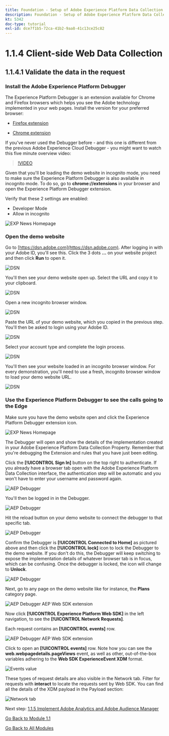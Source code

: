 ```yaml
---
title: Foundation - Setup of Adobe Experience Platform Data Collection and the Web SDK extension - Client-side Web Data Collection
description: Foundation - Setup of Adobe Experience Platform Data Collection and the Web SDK extension - Client-side Web Data Collection
kt: 5342
doc-type: tutorial
exl-id: dce7f1b5-72ca-41b2-9aa8-41c13ce25c82
---
```

# 1.1.4 Client-side Web Data Collection

## 1.1.4.1 Validate the data in the request

### Install the Adobe Experience Platform Debugger

The Experience Platform Debugger is an extension available for Chrome and Firefox browsers which helps you see the Adobe technology implemented in your web pages. Install the version for your preferred browser:

- [Firefox extension](https://addons.mozilla.org/en-US/firefox/addon/adobe-experience-platform-dbg/)

- [Chrome extension](https://chrome.google.com/webstore/detail/adobe-experience-platform/bfnnokhpnncpkdmbokanobigaccjkpob)

If you've never used the Debugger before - and this one is different from the previous Adobe Experience Cloud Debugger - you might want to watch this five minute overview video:

>[!VIDEO](https://video.tv.adobe.com/v/32156?quality=12&learn=on)

Given that you'll be loading the demo website in incognito mode, you need to make sure the Experience Platform Debugger is also available in incognito mode. To do so, go to **chrome://extensions** in your browser and open the Experience Platform Debugger extension.

Verify that these 2 settings are enabled:

- Developer Mode
- Allow in incognito

![EXP News Homepage](./images/ext1.png)

### Open the demo website

Go to [https://dsn.adobe.com](https://dsn.adobe.com). After logging in with your Adobe ID, you'll see this. Click the 3 dots **...** on your website project and then click **Run** to open it.

![DSN](.//images/web8.png)

You'll then see your demo website open up. Select the URL and copy it to your clipboard.

![DSN](./../../gettingstarted/gettingstarted/images/web3.png)

Open a new incognito browser window.

![DSN](./../../gettingstarted/gettingstarted/images/web4.png)

Paste the URL of your demo website, which you copied in the previous step. You'll then be asked to login using your Adobe ID.

![DSN](./../../gettingstarted/gettingstarted/images/web5.png)

Select your account type and complete the login process.

![DSN](./../../gettingstarted/gettingstarted/images/web6.png)

You'll then see your website loaded in an incognito browser window. For every demonstration, you'll need to use a fresh, incognito browser window to load your demo website URL.

![DSN](./../../gettingstarted/gettingstarted/images/web7.png)

### Use the Experience Platform Debugger to see the calls going to the Edge

Make sure you have the demo website open and click the Experience Platform Debugger extension icon. 

![EXP News Homepage](./images/ext2.png)

The Debugger will open and show the details of the implementation created in your Adobe Experience Platform Data Collection Property. Remember that you're debugging the Extension and rules that you have just been editing.

Click the **[!UICONTROL Sign In]** button on the top right to authenticate. If you already have a browser tab open with the Adobe Experience Platform Data Collection interface, the authentication step will be automatic and you won't have to enter your username and password again.

![AEP Debugger](./images/validate2.png)

You'll then be logged in in the Debugger.

![AEP Debugger](./images/validate2ab.png)

Hit the reload button on your demo website to connect the debugger to that specific tab.

![AEP Debugger](./images/validate2a.png)

Confirm the Debugger is **[!UICONTROL Connected to Home]** as pictured above and then click the **[!UICONTROL lock]** icon to lock the Debugger to the demo website. If you don't do this, the Debugger will keep switching to expose the implementation details of whatever browser tab is in focus, which can be confusing. Once the debugger is locked, the icon will change to **Unlock**.

![AEP Debugger](./images/validate3.png)

Next, go to any page on the demo website like for instance, the **Plans** category page.

![AEP Debugger AEP Web SDK extension](./images/validate4.png)

Now click **[!UICONTROL Experience Platform Web SDK]** in the left navigation, to see the **[!UICONTROL Network Requests]**.

Each request contains an **[!UICONTROL events]** row.

![AEP Debugger AEP Web SDK extension](./images/validate5.png)

Click to open an **[!UICONTROL events]** row. Note how you can see the **web.webpagedetails.pageViews** event, as well as other, out-of-the-box variables adhering to the **Web SDK ExperienceEvent XDM** format.

![Events value](./images/validate8.png)

These types of request details are also visible in the Network tab. Filter for requests with **interact** to locate the requests sent by Web SDK. You can find all the details of the XDM payload in the Payload section:

![Network tab](./images/validate9.png)

Next step: [1.1.5 Implement Adobe Analytics and Adobe Audience Manager](./ex5.md)

[Go Back to Module 1.1](./data-ingestion-launch-web-sdk.md)

[Go Back to All Modules](./../../../overview.md)
